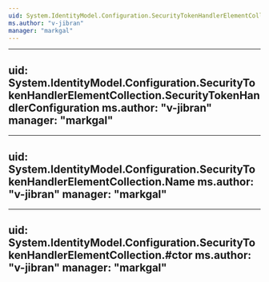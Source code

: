 ```yaml
---
uid: System.IdentityModel.Configuration.SecurityTokenHandlerElementCollection
ms.author: "v-jibran"
manager: "markgal"
---
```


---
uid: System.IdentityModel.Configuration.SecurityTokenHandlerElementCollection.SecurityTokenHandlerConfiguration
ms.author: "v-jibran"
manager: "markgal"
---

---
uid: System.IdentityModel.Configuration.SecurityTokenHandlerElementCollection.Name
ms.author: "v-jibran"
manager: "markgal"
---

---
uid: System.IdentityModel.Configuration.SecurityTokenHandlerElementCollection.#ctor
ms.author: "v-jibran"
manager: "markgal"
---
